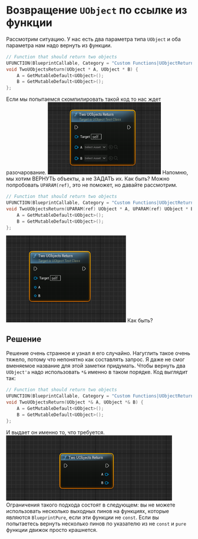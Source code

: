 # Возвращение `UObject` по ссылке из функции
Рассмотрим ситуацию. У нас есть два параметра типа `UObject` и оба параметра нам надо вернуть из функции.
```cpp
// Function that should return two objects
UFUNCTION(BlueprintCallable, Category = "Custom Functions|UObjectReturn")
void TwoUObjectsReturn(UObject * A, UObject * B) {
    A = GetMutableDefault<UObject>();
    B = GetMutableDefault<UObject>();
};
```
Если мы попытаемся скомпилировать такой код то нас ждет разочарование.
![2300ca4bd467b61a0450069f61d2fbcf.png](../images/2300ca4bd467b61a0450069f61d2fbcf.png)
Напомню, мы хотим ВЕРНУТЬ объекты, а не ЗАДАТЬ их.
Как быть? Можно попробовать `UPARAM(ref)`, это не поможет, но давайте рассмотрим.
```cpp
// Function that should return two objects
UFUNCTION(BlueprintCallable, Category = "Custom Functions|UObjectReturn")
void TwoUObjectsReturn(UPARAM(ref) UObject * A, UPARAM(ref) UObject * B) {
    A = GetMutableDefault<UObject>();
    B = GetMutableDefault<UObject>();
};
```
![d052f5acb2eebe5f12524801d091e278.png](../images/d052f5acb2eebe5f12524801d091e278.png)
Как быть?
## Решение
Решение очень странное и узнал я его случайно. Нагуглить такое очень тяжело, потому что непонятно как составлять запрос. Я даже не смог вменяемое название для этой заметки придумать.
Чтобы вернуть два `UObject'а` надо использовать `*&` именно в таком порядке.
Код выглядит так:
```cpp
// Function that should return two objects
UFUNCTION(BlueprintCallable, Category = "Custom Functions|UObjectReturn", meta=(HideSelfPin = true))
void TwoUObjectsReturn(UObject *& A, UObject *& B) {
    A = GetMutableDefault<UObject>();
    B = GetMutableDefault<UObject>();
};
```
И выдает он именно то, что требуется.
![65a492b9d2aeef8140e00e8e81d46f20.png](../images/65a492b9d2aeef8140e00e8e81d46f20.png)
Ограничения такого подхода состоят в следующем: вы не можете использовать несколько выходных пинов на функциях, которые являются `BlueprintPure`, если эти функции не `const`. Если вы попытаетесь вернуть несколько пинов по указателю из не `const` и `pure` функции движок просто крашнется.
